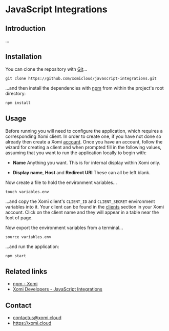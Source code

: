 # JavaScript Integrations

## Introduction

...

## Installation

You can clone the repository with [Git](https://git-scm.com/)...

    git clone https://github.com/xomicloud/javascript-integrations.git

...and then install the dependencies with [npm](https://www.npmjs.com/) from within the project's root directory:

    npm install

## Usage

Before running you will need to configure the application, which requires a corresponding Xomi client. In order to create one, if you have not done so already then create a Xomi [account](https://account.xomi.cloud/). Once you have an account, follow the wizard for creating a client and when prompted fill in the following values, assuming that you want to run the application locally to begin with:

* **Name** Anything you want. This is for internal display within Xomi only.

* **Display name**, **Host** and **Redirect URI** These can all be left blank.

Now create a file to hold the environment variables...

```
touch variables.env
```

...and copy the Xomi client's `CLIENT_ID` and `CLIENT_SECRET` environment variables into it. Your client can be found in the [clients](https://account.xomi.cloud/clients) section in your Xomi account. Click on the client name and they will appear in a table near the foot of page.

Now export the environment variables from a terminal...

```
source variables.env
```

...and run the application:

```
npm start
```

## Related links

* [npm - Xomi](https://www.npmjs.com/package/@xomicloud/xomi)
* [Xomi Developers - JavaScript Integrations](https://developers.xomi.cloud/tutorial/javascript-integrations)

## Contact

* contactus@xomi.cloud
* https://xomi.cloud
